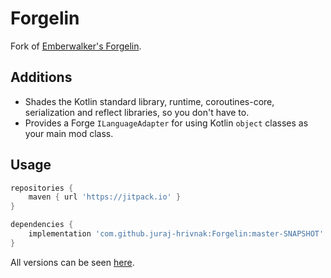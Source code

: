 # Forgelin
Fork of [Emberwalker's Forgelin](https://github.com/Emberwalker/Forgelin).

## Additions
- Shades the Kotlin standard library, runtime, coroutines-core, serialization and reflect libraries, so you don't have to.
- Provides a Forge `ILanguageAdapter` for using Kotlin `object` classes as your main mod class.

## Usage

```groovy
repositories {
    maven { url 'https://jitpack.io' }
}

dependencies {
    implementation 'com.github.juraj-hrivnak:Forgelin:master-SNAPSHOT'
}
```

All versions can be seen [here](https://jitpack.io/#juraj-hrivnak/Forgelin).

